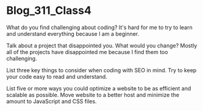 # Blog_311_Class4

What do you find challenging about coding?
It's hard for me to try to learn and understand everything because I am a beginner.

Talk about a project that disappointed you. What would you change?
Mostly all of the projects have disappointed me because I find them too challenging.

List three key things to consider when coding with SEO in mind.
Try to keep your code easy to read and understand.

List five or more ways you could optimize a website to be as efficient and scalable as possible.
Move website to a better host and minimize the amount to JavaScript and CSS files.

